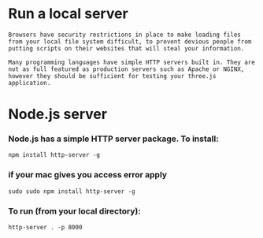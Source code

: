 # Run a local server

`Browsers have security restrictions in place to make loading files from your local file system difficult, to prevent devious people from putting scripts on their websites that will steal your information.`

`Many programming languages have simple HTTP servers built in. They are not as full featured as production servers such as Apache or NGINX, however they should be sufficient for testing your three.js application.`



# Node.js server
### Node.js has a simple HTTP server package. To install:

`npm install http-server -g`

### if your mac gives you access error apply

`sudo sudo npm install http-server -g`

### To run (from your local directory):

`http-server . -p 8000`
